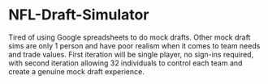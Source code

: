 # NFL-Draft-Simulator

Tired of using Google spreadsheets to do mock drafts. Other mock draft sims are only 1 person and have poor realism when it comes to team needs and trade values. First iteration will be single player, no sign-ins required, with second iteration allowing 32 individuals to control each team and create a genuine mock draft experience.
